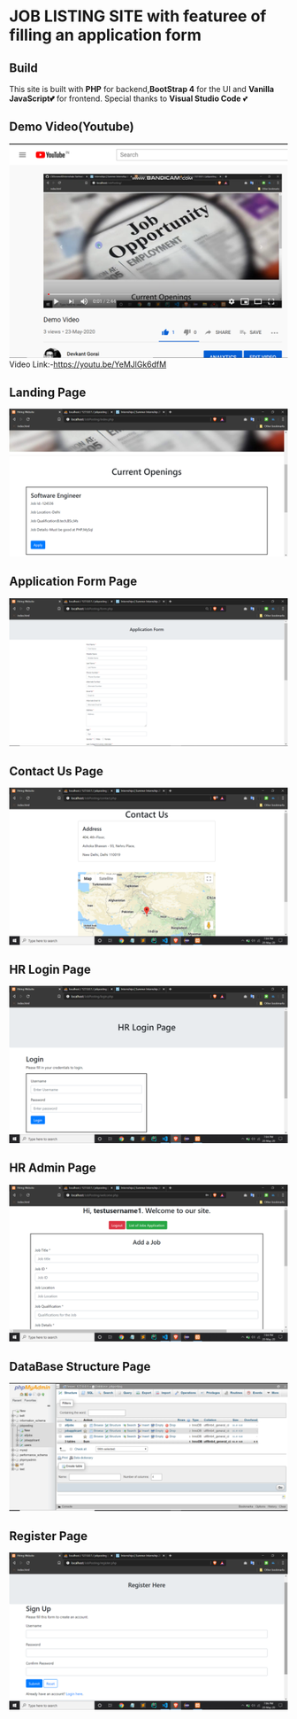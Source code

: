 # JOB LISTING SITE with featuree of filling an application form

Build
----
This site is built with **PHP** for backend,**BootStrap 4** for the UI and **Vanilla JavaScript💕** for frontend. Special thanks to **Visual Studio Code**  💕

Demo Video(Youtube)
----
![](https://github.com/CSElonewolf/Internshala-TaxHeal.in/blob/master/ReadMeImages/image9.png?raw=true)
Video Link:-https://youtu.be/YeMJlGk6dfM

Landing Page
----
![1](https://github.com/CSElonewolf/Internshala-TaxHeal.in/blob/master/ReadMeImages/image1.png?raw=true)

Application Form Page
----
![1](https://github.com/CSElonewolf/Internshala-TaxHeal.in/blob/master/ReadMeImages/image2.png?raw=true)

Contact Us Page
----
![1](https://github.com/CSElonewolf/Internshala-TaxHeal.in/blob/master/ReadMeImages/image3.png?raw=true)

HR Login Page
----
![1](https://github.com/CSElonewolf/Internshala-TaxHeal.in/blob/master/ReadMeImages/image4.png?raw=true)

HR Admin Page
----
![1](https://github.com/CSElonewolf/Internshala-TaxHeal.in/blob/master/ReadMeImages/image5.png?raw=true)

DataBase Structure Page
----
![1](https://github.com/CSElonewolf/Internshala-TaxHeal.in/blob/master/ReadMeImages/image6.png?raw=true)

Register Page
----
![1](https://github.com/CSElonewolf/Internshala-TaxHeal.in/blob/master/ReadMeImages/image7.png?raw=true)










